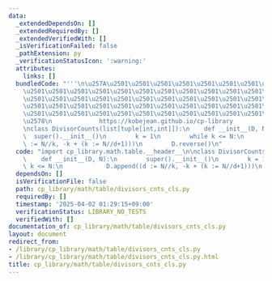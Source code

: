 ```yaml
---
data:
  _extendedDependsOn: []
  _extendedRequiredBy: []
  _extendedVerifiedWith: []
  _isVerificationFailed: false
  _pathExtension: py
  _verificationStatusIcon: ':warning:'
  attributes:
    links: []
  bundledCode: "'''\n\u257A\u2501\u2501\u2501\u2501\u2501\u2501\u2501\u2501\u2501\u2501\
    \u2501\u2501\u2501\u2501\u2501\u2501\u2501\u2501\u2501\u2501\u2501\u2501\u2501\
    \u2501\u2501\u2501\u2501\u2501\u2501\u2501\u2501\u2501\u2501\u2501\u2501\u2501\
    \u2501\u2501\u2501\u2501\u2501\u2501\u2501\u2501\u2501\u2501\u2501\u2501\u2501\
    \u2501\u2501\u2501\u2501\u2501\u2501\u2501\u2501\u2501\u2501\u2501\u2501\u2501\
    \u2578\n             https://kobejean.github.io/cp-library               \n'''\n\
    \nclass DivisorCounts(list[tuple[int,int]]):\n    def __init__(D, N):\n      \
    \  super().__init__()\n        k = 1\n        while k <= N:\n            D.append((d\
    \ := N//k, -k + (k := N//d+1)))\n        D.reverse()\n"
  code: "import cp_library.math.table.__header__\n\nclass DivisorCounts(list[tuple[int,int]]):\n\
    \    def __init__(D, N):\n        super().__init__()\n        k = 1\n        while\
    \ k <= N:\n            D.append((d := N//k, -k + (k := N//d+1)))\n        D.reverse()\n"
  dependsOn: []
  isVerificationFile: false
  path: cp_library/math/table/divisors_cnts_cls.py
  requiredBy: []
  timestamp: '2025-04-02 01:29:15+09:00'
  verificationStatus: LIBRARY_NO_TESTS
  verifiedWith: []
documentation_of: cp_library/math/table/divisors_cnts_cls.py
layout: document
redirect_from:
- /library/cp_library/math/table/divisors_cnts_cls.py
- /library/cp_library/math/table/divisors_cnts_cls.py.html
title: cp_library/math/table/divisors_cnts_cls.py
---
```

